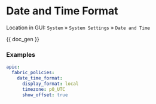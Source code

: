 # Date and Time Format

Location in GUI:
`System` » `System Settings` » `Date and Time`


{{ doc_gen }}

### Examples

```yaml
apic:
  fabric_policies:
    date_time_format:
      display_format: local
      timezone: p0_UTC
      show_offset: true
```
